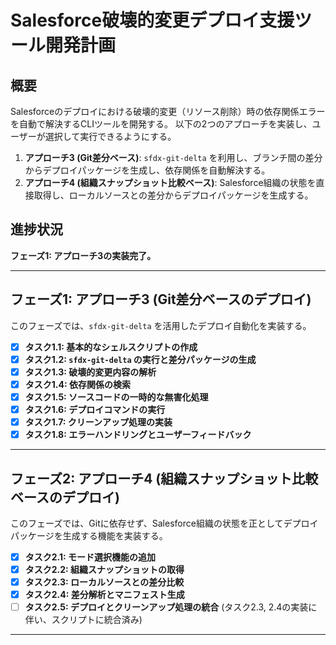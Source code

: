 # Salesforce破壊的変更デプロイ支援ツール開発計画

## 概要
Salesforceのデプロイにおける破壊的変更（リソース削除）時の依存関係エラーを自動で解決するCLIツールを開発する。
以下の2つのアプローチを実装し、ユーザーが選択して実行できるようにする。

1.  **アプローチ3 (Git差分ベース)**: `sfdx-git-delta` を利用し、ブランチ間の差分からデプロイパッケージを生成し、依存関係を自動解決する。
2.  **アプローチ4 (組織スナップショット比較ベース)**: Salesforce組織の状態を直接取得し、ローカルソースとの差分からデプロイパッケージを生成する。

## 進捗状況
**フェーズ1: アプローチ3の実装完了。**

---

## フェーズ1: アプローチ3 (Git差分ベースのデプロイ)

このフェーズでは、`sfdx-git-delta` を活用したデプロイ自動化を実装する。

- [x] **タスク1.1: 基本的なシェルスクリプトの作成**
- [x] **タスク1.2: `sfdx-git-delta` の実行と差分パッケージの生成**
- [x] **タスク1.3: 破壊的変更内容の解析**
- [x] **タスク1.4: 依存関係の検索**
- [x] **タスク1.5: ソースコードの一時的な無害化処理**
- [x] **タスク1.6: デプロイコマンドの実行**
- [x] **タスク1.7: クリーンアップ処理の実装**
- [x] **タスク1.8: エラーハンドリングとユーザーフィードバック**

---

## フェーズ2: アプローチ4 (組織スナップショット比較ベースのデプロイ)

このフェーズでは、Gitに依存せず、Salesforce組織の状態を正としてデプロイパッケージを生成する機能を実装する。

- [x] **タスク2.1: モード選択機能の追加**
- [x] **タスク2.2: 組織スナップショットの取得**
- [x] **タスク2.3: ローカルソースとの差分比較**
- [x] **タスク2.4: 差分解析とマニフェスト生成**
- [ ] **タスク2.5: デプロイとクリーンアップ処理の統合** (タスク2.3, 2.4の実装に伴い、スクリプトに統合済み)

---



